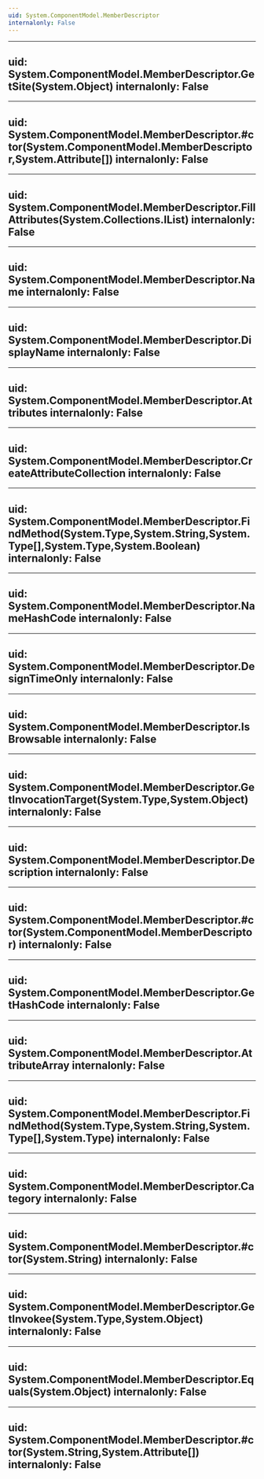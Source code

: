 ```yaml
---
uid: System.ComponentModel.MemberDescriptor
internalonly: False
---
```


---
uid: System.ComponentModel.MemberDescriptor.GetSite(System.Object)
internalonly: False
---

---
uid: System.ComponentModel.MemberDescriptor.#ctor(System.ComponentModel.MemberDescriptor,System.Attribute[])
internalonly: False
---

---
uid: System.ComponentModel.MemberDescriptor.FillAttributes(System.Collections.IList)
internalonly: False
---

---
uid: System.ComponentModel.MemberDescriptor.Name
internalonly: False
---

---
uid: System.ComponentModel.MemberDescriptor.DisplayName
internalonly: False
---

---
uid: System.ComponentModel.MemberDescriptor.Attributes
internalonly: False
---

---
uid: System.ComponentModel.MemberDescriptor.CreateAttributeCollection
internalonly: False
---

---
uid: System.ComponentModel.MemberDescriptor.FindMethod(System.Type,System.String,System.Type[],System.Type,System.Boolean)
internalonly: False
---

---
uid: System.ComponentModel.MemberDescriptor.NameHashCode
internalonly: False
---

---
uid: System.ComponentModel.MemberDescriptor.DesignTimeOnly
internalonly: False
---

---
uid: System.ComponentModel.MemberDescriptor.IsBrowsable
internalonly: False
---

---
uid: System.ComponentModel.MemberDescriptor.GetInvocationTarget(System.Type,System.Object)
internalonly: False
---

---
uid: System.ComponentModel.MemberDescriptor.Description
internalonly: False
---

---
uid: System.ComponentModel.MemberDescriptor.#ctor(System.ComponentModel.MemberDescriptor)
internalonly: False
---

---
uid: System.ComponentModel.MemberDescriptor.GetHashCode
internalonly: False
---

---
uid: System.ComponentModel.MemberDescriptor.AttributeArray
internalonly: False
---

---
uid: System.ComponentModel.MemberDescriptor.FindMethod(System.Type,System.String,System.Type[],System.Type)
internalonly: False
---

---
uid: System.ComponentModel.MemberDescriptor.Category
internalonly: False
---

---
uid: System.ComponentModel.MemberDescriptor.#ctor(System.String)
internalonly: False
---

---
uid: System.ComponentModel.MemberDescriptor.GetInvokee(System.Type,System.Object)
internalonly: False
---

---
uid: System.ComponentModel.MemberDescriptor.Equals(System.Object)
internalonly: False
---

---
uid: System.ComponentModel.MemberDescriptor.#ctor(System.String,System.Attribute[])
internalonly: False
---
